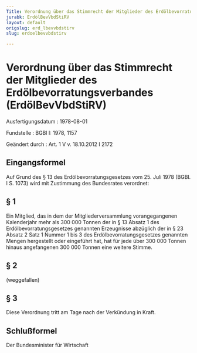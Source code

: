 ```yaml
---
Title: Verordnung über das Stimmrecht der Mitglieder des Erdölbevorratungsverbandes
jurabk: ErdölBevVbdStiRV
layout: default
origslug: erd_lbevvbdstirv
slug: erdoelbevvbdstirv

---
```


# Verordnung über das Stimmrecht der Mitglieder des Erdölbevorratungsverbandes (ErdölBevVbdStiRV)

Ausfertigungsdatum
:   1978-08-01

Fundstelle
:   BGBl I: 1978, 1157

Geändert durch
:   Art. 1 V v. 18.10.2012 I 2172


## Eingangsformel

Auf Grund des § 13 des Erdölbevorratungsgesetzes vom 25. Juli 1978
(BGBl. I S. 1073) wird mit Zustimmung des Bundesrates verordnet:


## § 1

Ein Mitglied, das in dem der Mitgliederversammlung vorangegangenen
Kalenderjahr mehr als 300 000 Tonnen der in § 13 Absatz 1 des
Erdölbevorratungsgesetzes genannten Erzeugnisse abzüglich der in § 23
Absatz 2 Satz 1 Nummer 1 bis 3 des Erdölbevorratungsgesetzes genannten
Mengen hergestellt oder eingeführt hat, hat für jede über 300 000
Tonnen hinaus angefangenen 300 000 Tonnen eine weitere Stimme.


## § 2

(weggefallen)


## § 3

Diese Verordnung tritt am Tage nach der Verkündung in Kraft.


## Schlußformel

Der Bundesminister für Wirtschaft

